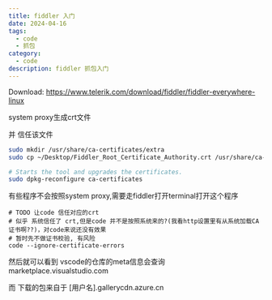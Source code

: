 ```yaml
---
title: fiddler 入门
date: 2024-04-16
tags:
  - code
  - 抓包
category:
  - code
description: fiddler 抓包入门
---
```



Download: https://www.telerik.com/download/fiddler/fiddler-everywhere-linux

system proxy生成crt文件

并 信任该文件

```bash
sudo mkdir /usr/share/ca-certificates/extra
sudo cp ~/Desktop/Fiddler_Root_Certificate_Authority.crt /usr/share/ca-certificates/extra

# Starts the tool and upgrades the certificates.
sudo dpkg-reconfigure ca-certificates
```

有些程序不会按照system proxy,需要走fiddler打开terminal打开这个程序

```
# TODO 让code 信任对应的crt
# 似乎 系统信任了 crt,但是code 并不是按照系统来的?(我看http设置里有从系统加载CA证书啊??)，对code来说还没有效果
# 暂时先不做证书校验, 有风险
code --ignore-certificate-errors
```

然后就可以看到 vscode的仓库的meta信息会查询marketplace.visualstudio.com

而 下载的包来自于 [用户名].gallerycdn.azure.cn
